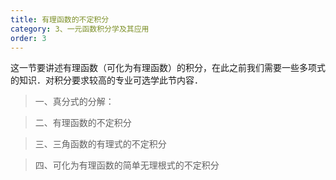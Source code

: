 ```yaml
---
title: 有理函数的不定积分
category: 3、一元函数积分学及其应用
order: 3
---
```


这一节要讲述有理函数（可化为有理函数）的积分，在此之前我们需要一些多项式的知识．对积分要求较高的专业可选学此节内容．

> 一、真分式的分解：



> 二、有理函数的不定积分



> 三、三角函数的有理式的不定积分



> 四、可化为有理函数的简单无理根式的不定积分